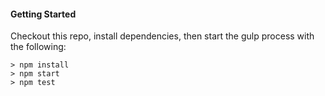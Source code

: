 
#### Getting Started
Checkout this repo, install dependencies, then start the gulp process with the following:

```
> npm install
> npm start
> npm test
```

